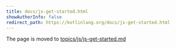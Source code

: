 ```yaml
---
title: docs/js-get-started.html
showAuthorInfo: false
redirect_path: https://kotlinlang.org/docs/js-get-started.html
---
```


The page is moved to [topics/js/js-get-started.md](../../../../../docs/topics/js/js-get-started.md)
